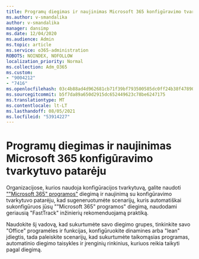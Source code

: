 ```yaml
---
title: Programų diegimas ir naujinimas Microsoft 365 konfigūravimo tvarkytuvo patarėju
ms.author: v-smandalika
author: v-smandalika
manager: dansimp
ms.date: 12/04/2020
ms.audience: Admin
ms.topic: article
ms.service: o365-administration
ROBOTS: NOINDEX, NOFOLLOW
localization_priority: Normal
ms.collection: Adm_O365
ms.custom:
- "9004212"
- "7416"
ms.openlocfilehash: 03c4b88ad4d962681cb71f39bf793500585dc0ff24b38f47890547781fc25f80
ms.sourcegitcommit: b5f7da89a650d2915dc652449623c78be6247175
ms.translationtype: MT
ms.contentlocale: lt-LT
ms.lasthandoff: 08/05/2021
ms.locfileid: "53914227"
---
```

# <a name="deploy-and-update-microsoft-365-apps-with-configuration-manager-advisor"></a>Programų diegimas ir naujinimas Microsoft 365 konfigūravimo tvarkytuvo patarėju

Organizacijose, kurios naudoja konfigūracijos tvarkytuvą, galite naudoti [""Microsoft 365" programos"](https://go.microsoft.com/fwlink/?linkid=2146549) diegimą ir naujinimą su konfigūravimo tvarkytuvo patarėju, kad sugeneruotumėte scenarijų, kuris automatiškai sukonfigūruos jūsų ""Microsoft 365" programos" diegimą, naudodami geriausią "FastTrack" inžinierių rekomenduojamą praktiką.

Naudokite šį vadovą, kad sukurtumėte savo diegimo grupes, tinkinkite savo "Office" programėles ir funkcijas, konfigūruokite dinamines arba "lean" įdiegtis, tada paleiskite scenarijų, kad sukurtumėte taikomąsias programas, automatinio diegimo taisykles ir įrenginių rinkinius, kuriuos reikia taikyti pagal diegimą.
